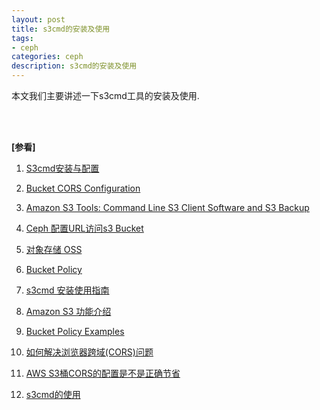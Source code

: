```yaml
---
layout: post
title: s3cmd的安装及使用
tags:
- ceph
categories: ceph
description: s3cmd的安装及使用
---
```




本文我们主要讲述一下s3cmd工具的安装及使用.

<!-- more -->




<br />
<br />

**[参看]**

1. [S3cmd安装与配置](http://s3docs.nie.netease.com/docs/chapter3/section2.html)

2. [Bucket CORS Configuration](https://s3browser.com/s3-bucket-cors-configuration.aspx)

3. [Amazon S3 Tools: Command Line S3 Client Software and S3 Backup](https://s3tools.org/download)

4. [Ceph 配置URL访问s3 Bucket](https://blog.csdn.net/baidu_26495369/article/details/81383513)

5. [对象存储 OSS](https://help.aliyun.com/document_detail/32002.html)

6. [Bucket Policy](https://developer.huawei.com/ict/cn/doc/Object_Storage_Service_API_zh_p/zh-cn_topic_0016616556.html)

7. [s3cmd 安装使用指南](https://www.cnblogs.com/zhyg6516/archive/2011/09/02/2163933.html)

8. [Amazon S3 功能介绍](https://www.cnblogs.com/Scott007/archive/2013/06/04/3118000.html)

9. [Bucket Policy Examples](https://docs.aws.amazon.com/AmazonS3/latest/dev/example-bucket-policies.html)

10. [如何解决浏览器跨域(CORS)问题](https://cloud.baidu.com/doc/BOS/BestPractise/30.5C.D7.C7.58.51.D7.38.9C.80.6A.8D.A6.AE.2B.A1.16.60.html)

11. [AWS S3桶CORS的配置是不是正确节省](http://www.it1352.com/72458.html)

12. [s3cmd的使用](https://www.cnblogs.com/sunhongleibibi/p/11661123.html)

<br />
<br />
<br />

